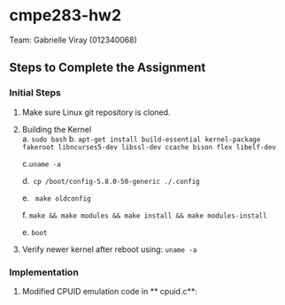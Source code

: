 # cmpe283-hw2

Team: Gabrielle Viray (012340068)

## Steps to Complete the Assignment

### Initial Steps
1. Make sure Linux git repository is cloned.
2. Building the Kernel<br>
  a. 
  ```sudo bash```
  b. ```apt-get install build-essential kernel-package fakeroot libncurses5-dev libssl-dev ccache bison flex libelf-dev ```
    
    c.```uname -a```
    

    d.``` cp /boot/config-5.8.0-50-generic ./.config```
    
 
    e. ``` make oldconfig```
    
 
    f. ```make && make modules && make install && make modules-install```
    
 
    e. ```boot```
    
3. Verify newer kernel after reboot using: ```uname -a```
    
### Implementation

1. Modified CPUID emulation code in ** cpuid.c**:


